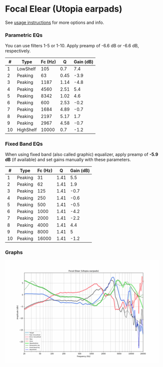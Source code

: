 # Focal Elear (Utopia earpads)
See [usage instructions](https://github.com/jaakkopasanen/AutoEq#usage) for more options and info.

### Parametric EQs
You can use filters 1-5 or 1-10. Apply preamp of -6.6 dB or -6.6 dB, respectively.

|   # | Type      |   Fc (Hz) |    Q |   Gain (dB) |
|-----|-----------|-----------|------|-------------|
|   1 | LowShelf  |       105 | 0.7  |         7.4 |
|   2 | Peaking   |        63 | 0.45 |        -3.9 |
|   3 | Peaking   |      1187 | 1.14 |        -4.8 |
|   4 | Peaking   |      4560 | 2.51 |         5.4 |
|   5 | Peaking   |      8342 | 1.02 |         4.6 |
|   6 | Peaking   |       600 | 2.53 |        -0.2 |
|   7 | Peaking   |      1684 | 4.89 |        -0.7 |
|   8 | Peaking   |      2197 | 5.17 |         1.7 |
|   9 | Peaking   |      2967 | 4.58 |        -0.7 |
|  10 | HighShelf |     10000 | 0.7  |        -1.2 |

### Fixed Band EQs
When using fixed band (also called graphic) equalizer, apply preamp of **-5.9 dB** (if available) and set gains manually with these parameters.

|   # | Type    |   Fc (Hz) |    Q |   Gain (dB) |
|-----|---------|-----------|------|-------------|
|   1 | Peaking |        31 | 1.41 |         5.5 |
|   2 | Peaking |        62 | 1.41 |         1.9 |
|   3 | Peaking |       125 | 1.41 |        -0.7 |
|   4 | Peaking |       250 | 1.41 |        -0.6 |
|   5 | Peaking |       500 | 1.41 |        -0.5 |
|   6 | Peaking |      1000 | 1.41 |        -4.2 |
|   7 | Peaking |      2000 | 1.41 |        -2.2 |
|   8 | Peaking |      4000 | 1.41 |         4.4 |
|   9 | Peaking |      8000 | 1.41 |         5   |
|  10 | Peaking |     16000 | 1.41 |        -1.2 |

### Graphs
![](./Focal%20Elear%20(Utopia%20earpads).png)

